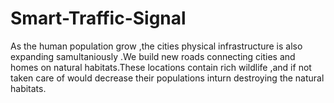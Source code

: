 # Smart-Traffic-Signal

As the human population grow ,the cities physical infrastructure is also expanding samultaniously .We build new roads connecting cities and homes on natural habitats.These locations contain rich wildlife ,and if not taken care of would decrease their populations inturn destroying the natural habitats.    

